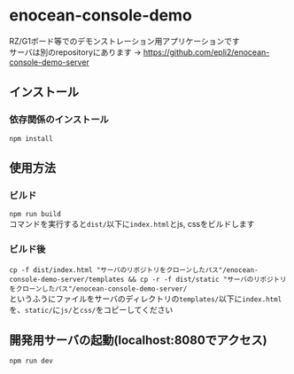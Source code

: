 # enocean-console-demo
RZ/G1ボード等でのデモンストレーション用アプリケーションです  
サーバは別のrepositoryにあります -> https://github.com/epli2/enocean-console-demo-server

## インストール
### 依存関係のインストール
`npm install`

## 使用方法
### ビルド
`npm run build`  
コマンドを実行すると`dist/`以下に`index.html`とjs, cssをビルドします

### ビルド後
`cp -f dist/index.html "サーバのリポジトリをクローンしたパス"/enocean-console-demo-server/templates && cp -r -f dist/static "サーバのリポジトリをクローンしたパス"/enocean-console-demo-server/`  
というふうにファイルをサーバのディレクトリの`templates/`以下に`index.html`を、`static/`に`js/`と`css/`をコピーしてください

## 開発用サーバの起動(localhost:8080でアクセス)
`npm run dev`

